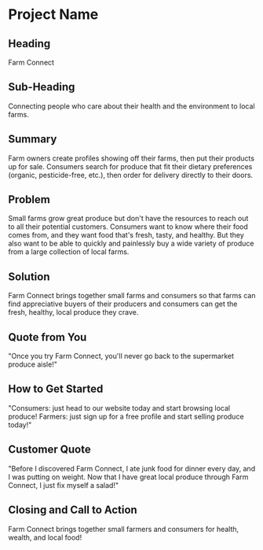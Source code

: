 # Project Name #

<!-- 
> This material was originally posted [here](http://www.quora.com/What-is-Amazons-approach-to-product-development-and-product-management). It is reproduced here for posterities sake.

There is an approach called "working backwards" that is widely used at Amazon. They work backwards from the customer, rather than starting with an idea for a product and trying to bolt customers onto it. While working backwards can be applied to any specific product decision, using this approach is especially important when developing new products or features.

For new initiatives a product manager typically starts by writing an internal press release announcing the finished product. The target audience for the press release is the new/updated product's customers, which can be retail customers or internal users of a tool or technology. Internal press releases are centered around the customer problem, how current solutions (internal or external) fail, and how the new product will blow away existing solutions.

If the benefits listed don't sound very interesting or exciting to customers, then perhaps they're not (and shouldn't be built). Instead, the product manager should keep iterating on the press release until they've come up with benefits that actually sound like benefits. Iterating on a press release is a lot less expensive than iterating on the product itself (and quicker!).

If the press release is more than a page and a half, it is probably too long. Keep it simple. 3-4 sentences for most paragraphs. Cut out the fat. Don't make it into a spec. You can accompany the press release with a FAQ that answers all of the other business or execution questions so the press release can stay focused on what the customer gets. My rule of thumb is that if the press release is hard to write, then the product is probably going to suck. Keep working at it until the outline for each paragraph flows. 

Oh, and I also like to write press-releases in what I call "Oprah-speak" for mainstream consumer products. Imagine you're sitting on Oprah's couch and have just explained the product to her, and then you listen as she explains it to her audience. That's "Oprah-speak", not "Geek-speak".

Once the project moves into development, the press release can be used as a touchstone; a guiding light. The product team can ask themselves, "Are we building what is in the press release?" If they find they're spending time building things that aren't in the press release (overbuilding), they need to ask themselves why. This keeps product development focused on achieving the customer benefits and not building extraneous stuff that takes longer to build, takes resources to maintain, and doesn't provide real customer benefit (at least not enough to warrant inclusion in the press release).
 -->
 
## Heading ##
Farm Connect

## Sub-Heading ##
Connecting people who care about their health and the environment to local farms.

## Summary ##
Farm owners create profiles showing off their farms, then put their products up for sale. Consumers search for produce that fit their dietary preferences (organic, pesticide-free, etc.), then order for delivery directly to their doors.

## Problem ##
Small farms grow great produce but don't have the resources to reach out to all their potential customers. Consumers want to know where their food comes from, and they want food that's fresh, tasty, and healthy. But they also want to be able to quickly and painlessly buy a wide variety of produce from a large collection of local farms.

## Solution ##
Farm Connect brings together small farms and consumers so that farms can find appreciative buyers of their producers and consumers can get the fresh, healthy, local produce they crave.

## Quote from You ##
"Once you try Farm Connect, you'll never go back to the supermarket produce aisle!"

## How to Get Started ##
"Consumers: just head to our website today and start browsing local produce!
Farmers: just sign up for a free profile and start selling produce today!"

## Customer Quote ##
"Before I discovered Farm Connect, I ate junk food for dinner every day, and I was putting on weight. Now that I have great local produce through Farm Connect, I just fix myself a salad!"

## Closing and Call to Action ##
Farm Connect brings together small farmers and consumers for health, wealth, and local food!
